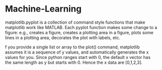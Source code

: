 # Machine-Learning
matplotlib.pyplot is a collection of command style functions that make matplotlib work like MATLAB.
Each pyplot function makes some change to a figure: e.g., creates a figure, 
creates a plotting area in a figure, plots some lines in a plotting area, decorates the plot with labels, etc.

f you provide a single list or array to the plot() command, matplotlib assumes it is a sequence of y values, and 
automatically generates the x values for you. Since python ranges start with 0,
the default x vector has the same length as y but starts with 0. Hence the x data are [0,1,2,3].
